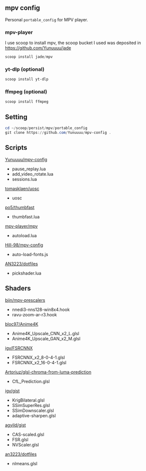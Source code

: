 ## mpv config

Personal `portable_config` for MPV player.

### mpv-player
I use scoop to install mpv, the scoop bucket I used was deposited in <https://github.com/Yunuuuu/jade>

```powershell
scoop install jade/mpv
```

### yt-dlp (optional)

```powershell
scoop install yt-dlp 
```

### ffmpeg (optional)

```powershell
scoop install ffmpeg
```

## Setting
```powershell
cd ~/scoop/persist/mpv/portable_config
git clone https://github.com/Yunuuuu/mpv-config .
```

## Scripts

[Yunuuuu/mpv-config](https://github.com/Yunuuuu/mpv-config)

- pause_replay.lua
- add_video_rotate.lua
- sessions.lua

[tomasklaen/uosc](https://github.com/tomasklaen/uosc)

- uosc

[po5/thumbfast](https://github.com/po5/thumbfast)

- thumbfast.lua

[mpv-player/mpv](https://github.com/mpv-player/mpv/TOOLS/lua/)

- autoload.lua

[Hill-98/mpv-config](https://github.com/Hill-98/mpv-config)

- auto-load-fonts.js

[AN3223/dotfiles](https://github.com/AN3223/dotfiles)

- pickshader.lua

## Shaders

[bjin/mpv-prescalers](https://github.com/bjin/mpv-prescalers/tree/master/gather)

- nnedi3-nns128-win8x4.hook
- ravu-zoom-ar-r3.hook

[bloc97/Anime4K](https://github.com/bloc97/Anime4K)

- Anime4K_Upscale_CNN_x2_L.glsl
- Anime4K_Upscale_GAN_x2_M.glsl

[igv/FSRCNNX](https://github.com/igv/FSRCNN-TensorFlow/releases)

- FSRCNNX_x2_8-0-4-1.glsl
- FSRCNNX_x2_16-0-4-1.glsl

[Artoriuz/glsl-chroma-from-luma-prediction](https://github.com/Artoriuz/glsl-chroma-from-luma-prediction)

- CfL_Prediction.glsl

[igv/gist](https://gist.github.com/igv)

- KrigBilateral.glsl
- SSimSuperRes.glsl
- SSimDownscaler.glsl
- adaptive-sharpen.glsl

[agyild/gist](https://gist.github.com/agyild)

- CAS-scaled.glsl
- FSR.glsl
- NVScaler.glsl

[an3223/dotfiles](https://github.com/AN3223/dotfiles/tree/master/.config/mpv/shaders)

- nlmeans.glsl
